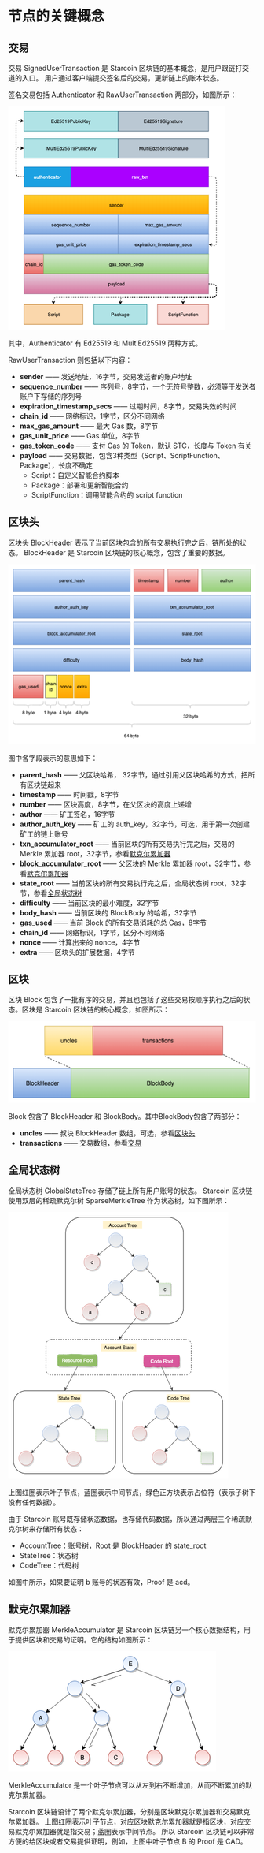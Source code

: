 # 节点的关键概念

## 交易

交易 SignedUserTransaction 是 Starcoin 区块链的基本概念，是用户跟链打交道的入口。
用户通过客户端提交签名后的交易，更新链上的账本状态。

签名交易包括 Authenticator 和 RawUserTransaction 两部分，如图所示：

![Transaction](../../../../../static/img/key_words/Transaction.png)

其中，Authenticator 有 Ed25519 和 MultiEd25519 两种方式。

RawUserTransaction 则包括以下内容：

- **sender** —— 发送地址，16字节，交易发送者的账户地址
- **sequence_number** —— 序列号，8字节，一个无符号整数，必须等于发送者账户下存储的序列号
- **expiration_timestamp_secs** —— 过期时间，8字节，交易失效的时间
- **chain_id** —— 网络标识，1字节，区分不同网络
- **max_gas_amount** —— 最大 Gas 数，8字节
- **gas_unit_price** —— Gas 单位，8字节
- **gas_token_code** —— 支付 Gas 的 Token，默认 STC，长度与 Token 有关
- **payload** —— 交易数据，包含3种类型（Script、ScriptFunction、Package），长度不确定
  - Script：自定义智能合约脚本
  - Package：部署和更新智能合约
  - ScriptFunction：调用智能合约的 script function

## 区块头

区块头 BlockHeader 表示了当前区块包含的所有交易执行完之后，链所处的状态。
BlockHeader 是 Starcoin 区块链的核心概念，包含了重要的数据。

![BlockHeader](../../../../../static/img/key_words/BlockHeader.png)

图中各字段表示的意思如下：

- **parent_hash** —— 父区块哈希， 32字节，通过引用父区块哈希的方式，把所有区块链起来
- **timestamp** —— 时间戳，8字节
- **number** —— 区块高度，8字节，在父区块的高度上递增
- **author** —— 矿工签名，16字节
- **author_auth_key** —— 矿工的 auth_key，32字节，可选，用于第一次创建矿工的链上账号
- **txn_accumulator_root** —— 当前区块的所有交易执行完之后，交易的 Merkle 累加器 root，32字节，参看[默克尔累加器](#默克尔累加器)
- **block_accumulator_root** —— 父区块的 Merkle 累加器 root，32字节，参看[默克尔累加器](#默克尔累加器)
- **state_root** —— 当前区块的所有交易执行完之后，全局状态树 root，32字节，参看[全局状态树](#全局状态树)
- **difficulty** —— 当前区块的最小难度，32字节
- **body_hash** —— 当前区块的 BlockBody 的哈希，32字节
- **gas_used** —— 当前 Block 的所有交易消耗的总 Gas，8字节
- **chain_id** —— 网络标识，1字节，区分不同网络
- **nonce** —— 计算出来的 nonce，4字节
- **extra** —— 区块头的扩展数据，4字节

## 区块

区块 Block 包含了一批有序的交易，并且也包括了这些交易按顺序执行之后的状态。区块是 Starcoin 区块链的核心概念，如图所示：

![Block](../../../../../static/img/key_words/Block.png)

Block 包含了 BlockHeader 和 BlockBody。其中BlockBody包含了两部分：

- **uncles** —— 叔块 BlockHeader 数组，可选，参看[区块头](#区块头)
- **transactions** —— 交易数组，参看[交易](#交易)

## 全局状态树

全局状态树 GlobalStateTree 存储了链上所有用户账号的状态。
Starcoin 区块链使用双层的稀疏默克尔树 SparseMerkleTree 作为状态树，如下图所示：

![SparseMerkleTree](../../../../../static/img/key_words/State.png)

上图红圈表示叶子节点，蓝圈表示中间节点，绿色正方块表示占位符（表示子树下没有任何数据）。

由于 Starcoin 账号既存储状态数据，也存储代码数据，所以通过两层三个稀疏默克尔树来存储所有状态：

* AccountTree：账号树，Root 是 BlockHeader 的 state_root
* StateTree：状态树
* CodeTree：代码树

如图中所示，如果要证明 b 账号的状态有效，Proof 是 acd。

## 默克尔累加器

默克尔累加器 MerkleAccumulator 是 Starcoin 区块链另一个核心数据结构，用于提供区块和交易的证明。它的结构如图所示：

![MerkleAccumulator](../../../../../static/img/key_words/Proof.png)

MerkleAccumulator 是一个叶子节点可以从左到右不断增加，从而不断累加的默克尔累加器。

Starcoin 区块链设计了两个默克尔累加器，分别是区块默克尔累加器和交易默克尔累加器。
上图红圈表示叶子节点，对应区块默克尔累加器就是指区块，对应交易默克尔累加器就是指交易；蓝圈表示中间节点。
所以 Starcoin 区块链可以非常方便的给区块或者交易提供证明，例如，上图中叶子节点 B 的 Proof 是 CAD。
